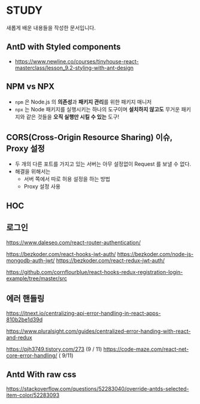 # STUDY

새롭게 배운 내용들을 작성한 문서입니다.

## AntD with Styled components

- https://www.newline.co/courses/tinyhouse-react-masterclass/lesson_9.2-styling-with-ant-design

## NPM vs NPX

- `npm` 은 Node.js 의 **의존성**과 **패키지 관리**를 위한 패키지 매니저
- `npx` 는 Node 패키지를 실행시키는 하나의 도구이며 **설치하지 않고도** 무거운 패키지와 같은 것들을 **오직 실행만 시킬 수 있는** 도구!

## CORS(Cross-Origin Resource Sharing) 이슈, Proxy 설정

- 두 개의 다른 포트를 가지고 있는 서버는 아무 설정없이 Request 를 보낼 수 없다.
- 해결을 위해서는
  - 서버 쪽에서 따로 허용 설정을 하는 방법
  - Proxy 설정 사용

## HOC

## 로그인

https://www.daleseo.com/react-router-authentication/

https://bezkoder.com/react-hooks-jwt-auth/
https://bezkoder.com/node-js-mongodb-auth-jwt/
https://bezkoder.com/react-redux-jwt-auth/

https://github.com/cornflourblue/react-hooks-redux-registration-login-example/tree/master/src

## 에러 핸들링

https://itnext.io/centralizing-api-error-handling-in-react-apps-810b2be1d39d

https://www.pluralsight.com/guides/centralized-error-handing-with-react-and-redux

https://pjh3749.tistory.com/273 (9 / 11)
https://code-maze.com/react-net-core-error-handling/ ( 9/11)

## Antd With raw css

https://stackoverflow.com/questions/52283040/override-antds-selected-item-color/52283093
